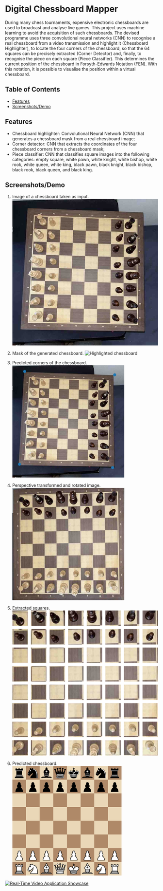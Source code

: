 # Digital Chessboard Mapper

During many chess tournaments, expensive electronic chessboards are used to broadcast and analyse live games. This project uses machine learning to avoid the acquisition
of such chessboards. The devised programme uses three convolutional neural networks (CNN) to recognise a real chessboard from a video transmission and highlight it (Chessboard Highlighter), to locate the four corners of the chessboard, so that the 64 squares can be precisely extracted (Corner Detector) and, finally, to recognise the piece on each square (Piece Classifier). This determines the current position of the chessboard in Forsyth-Edwards Notation (FEN). With this notation, it is possible to visualise the position within a virtual chessboard.

## Table of Contents

- [Features](#features)
- [Screenshots/Demo](#screenshots-demo)

## Features

- Chessboard highlighter: Convolutional Neural Network (CNN) that generates a chessboard mask from a real chessboard image;
- Corner detector: CNN that extracts the coordinates of the four chessboard corners from a chessboard mask;
- Piece classifier: CNN that classifies square images into the following categories: empty square, white pawn, white knight, white bishop, white rook, white queen, white king, black pawn, black knight, black bishop, black rook, black queen, and black king.

## Screenshots/Demo

1. Image of a chessboard taken as input.
   ![Real chessboard image](demo/demo_image.jpeg)

2. Mask of the generated chessboard.
   ![Highlighted chessboard](demo/chessboard_mask.png)

3. Predicted corners of the chessboard.
   ![Detected cheessboard corners](demo/predicted_corners.png)

4. Perspective transformed and rotated image.
   ![Perspective transformed and rotated image](demo/rotated_transformed_image.png)
   
5. Extracted squares.
   ![Extracted squares](demo/extracted_squares.png)

6. Predicted chessboard.
   ![Predicted digital chessboard](demo/predicted_chessboard.png)

[![Real-Time Video Application Showcase](https://img.youtube.com/vi/YOUTUBE_VIDEO_ID_HERE/0.jpg)](https://www.youtube.com/watch?v=YOUTUBE_VIDEO_ID_HERE)
